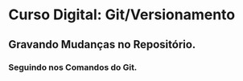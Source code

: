 # Curso Digital: Git/Versionamento

## Gravando Mudanças no Repositório.

### Seguindo nos Comandos do Git.